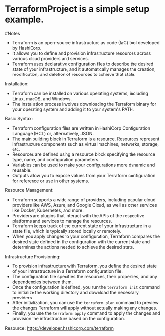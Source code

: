 # TerraformProject is a simple setup example.

#Notes
- Terraform is an open-source infrastructure as code (IaC) tool developed by HashiCorp.
- It allows you to define and provision infrastructure resources across various cloud providers and services.
- Terraform uses declarative configuration files to describe the desired state of your infrastructure, and it automatically manages the creation, modification, and deletion of resources to achieve that state.

Installation:
- Terraform can be installed on various operating systems, including Linux, macOS, and Windows.
- The installation process involves downloading the Terraform binary for your operating system and adding it to your system's PATH.

Basic Syntax:
- Terraform configuration files are written in HashiCorp Configuration Language (HCL) or, alternatively, JSON.
- The main building block in Terraform is a resource. Resources represent infrastructure components such as virtual machines, networks, storage, etc.
- Resources are defined using a resource block specifying the resource type, name, and configuration parameters.
- Variables can be used to make your configurations more dynamic and reusable.
- Outputs allow you to expose values from your Terraform configuration for reference or use in other systems.

Resource Management:
- Terraform supports a wide range of providers, including popular cloud providers like AWS, Azure, and Google Cloud, as well as other services like Docker, Kubernetes, and more.
- Providers are plugins that interact with the APIs of the respective platforms and services to manage the resources.
- Terraform keeps track of the current state of your infrastructure in a state file, which is typically stored locally or remotely.
- When you apply changes to your configuration, Terraform compares the desired state defined in the configuration with the current state and determines the actions needed to achieve the desired state.

Infrastructure Provisioning:
- To provision infrastructure with Terraform, you define the desired state of your infrastructure in a Terraform configuration file.
- The configuration file specifies the resources, their properties, and any dependencies between them.
- Once the configuration is defined, you run the `terraform init` command to initialize the working directory and download the necessary providers.
- After initialization, you can use the `terraform plan` command to preview the changes Terraform will apply without actually making any changes.
- Finally, you use the `terraform apply` command to apply the changes and provision the infrastructure based on the configuration.

Resource: https://developer.hashicorp.com/terraform
